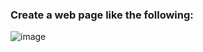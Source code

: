 ### Create a web page like the following:

![image](https://github.com/nsinorov/SoftUniMainPath/assets/45227327/d18fc74e-f9d3-4a23-b31a-f23f98053499)
